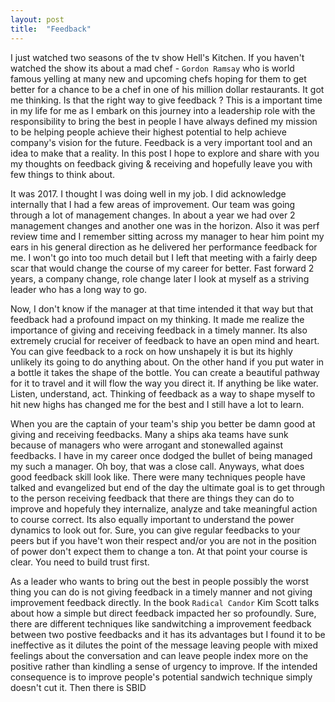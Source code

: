 ```yaml
---
layout: post
title:  "Feedback"
---
```


I just watched two seasons of the tv show Hell's Kitchen. If you haven't watched the show its about a mad chef - `Gordon Ramsay` who is world famous
yelling at many new and upcoming chefs hoping for them to get better for a chance to be a chef in one of his million dollar restaurants.
It got me thinking. Is that the right way to give feedback ? This is a important time in my life for me as I embark on this journey into a leadership role with the responsibility to bring the best in people
I have always defined my mission to be helping people achieve their highest potential to help achieve company's vision for the future.
Feedback is a very important tool and an idea to make that a reality. In this post I hope to explore and share with you my thoughts on feedback giving & receiving and hopefully leave you with few things to think about.

It was 2017. I thought I was doing well in my job. I did acknowledge internally that I had a few areas of improvement. Our team was going through a lot of management changes. In about a year we had over 2 management changes and another one was in the horizon. Also it was perf review time and I remember sitting across my manager to hear him point my ears in his general direction as he delivered her performance feedback for me. I won't go into too much detail but I left that meeting with a fairly deep scar that would change the course of my career for better. Fast forward 2 years, a company change, role change later I look at myself as a striving leader who has a long way to go. 

Now, I don't know if the manager at that time intended it that way but that feedback had a profound impact on my thinking. It made me realize the importance of giving and receiving feedback in a timely manner. Its also extremely crucial for receiver of feedback to have an open mind and heart. You can give feedback to a rock on how unshapely it is but its highly unlikely its going to do anything about. On the other hand if you put water in a bottle it takes the shape of the bottle. You can create a beautiful pathway for it to travel and it will flow the way you direct it. If anything be like water. Listen, understand, act. Thinking of feedback as a way to shape myself to hit new highs has changed me for the best and I still have a lot to learn.


When you are the captain of your team's ship you better be damn good at giving and receiving feedbacks. Many a ships aka teams have sunk because of managers who were arrogant and stonewalled against feedbacks. I have in my career once dodged the bullet of being managed my such a manager. Oh boy, that was a close call. Anyways, what does good feedback skill look like. There were many techniques people have talked and evangelized but end of the day the ultimate goal is to get through to the person receiving feedback that there are things they can do to improve and hopefuly they internalize, analyze and take meaningful action to course correct. Its also equally important to understand the power dynamics to look out for. Sure, you can give regular feedbacks to your peers but if you have't won their respect and/or you are not in the position of power don't expect them to change a ton. At that point your course is clear. You need to build trust first.

As a leader who wants to bring out the best in people possibly the worst thing you can do is not giving feedback in a timely manner and not giving improvement feedback directly. In the book `Radical Candor` Kim Scott talks about how a simple but direct feedback impacted her so profoundly. Sure, there are different techniques like sandwitching a improvement feedback between two postive feedbacks and it has its advantages but I found it to be ineffective as it dilutes the point of the message leaving people with mixed feelings about the conversation and can leave people index more on the positive rather than kindling a sense of urgency to improve. If the intended consequence is to improve people's potential sandwich technique simply doesn't cut it. Then there is SBID
